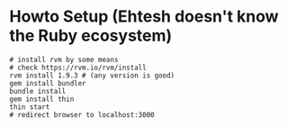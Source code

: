
Howto Setup (Ehtesh doesn't know the Ruby ecosystem)
==

    # install rvm by some means
    # check https://rvm.io/rvm/install
    rvm install 1.9.3 # (any version is good)
    gem install bundler
    bundle install
    gem install thin
    thin start
    # redirect browser to localhost:3000
